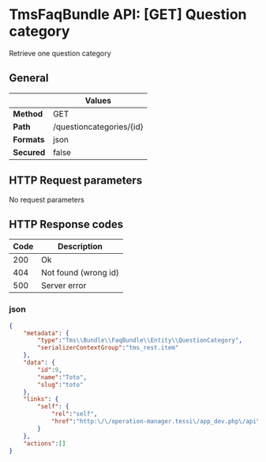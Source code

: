 TmsFaqBundle API: [GET] Question category
=========================================

Retrieve one question category


## General
|             | Values
|-------------|-------
| **Method**  | GET
| **Path**    | /questioncategories/{id}
| **Formats** | json
| **Secured** | false

## HTTP Request parameters
No request parameters

## HTTP Response codes
| Code | Description
|------|------------
| 200  | Ok
| 404  | Not found (wrong id)
| 500  | Server error

### json
```json
{
    "metadata": {
        "type":"Tms\\Bundle\\FaqBundle\\Entity\\QuestionCategory",
        "serializerContextGroup":"tms_rest.item"
    },
    "data": {
        "id":9,
        "name":"Toto",
        "slug":"toto"
    },
    "links": {
        "self": {
            "rel":"self",
            "href":"http:\/\/operation-manager.tessi\/app_dev.php\/api\/questioncategories\/9"
        }
    },
    "actions":[]
}
```